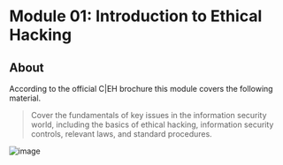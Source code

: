 # Module 01: Introduction to Ethical Hacking

## About

According to the official C|EH brochure this module covers the following material.

> Cover the fundamentals of key issues in the information security world,
including the basics of ethical hacking, information security controls,
relevant laws, and standard procedures.

![image](https://user-images.githubusercontent.com/72671239/216789922-fa9398fa-e034-42f0-be8b-94eb9ef1de6c.png)

